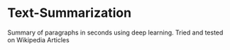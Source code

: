 # Text-Summarization
Summary of paragraphs in seconds using deep learning. Tried and tested on Wikipedia Articles
